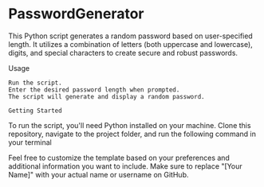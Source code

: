 # PasswordGenerator
This Python script generates a random password based on user-specified length. It utilizes a combination of letters (both uppercase and lowercase), digits, and special characters to create secure and robust passwords.

Usage

    Run the script.
    Enter the desired password length when prompted.
    The script will generate and display a random password.

    Getting Started

To run the script, you'll need Python installed on your machine. Clone this repository, navigate to the project folder, and run the following command in your terminal

Feel free to customize the template based on your preferences and additional information you want to include. Make sure to replace "[Your Name]" with your actual name or username on GitHub.

